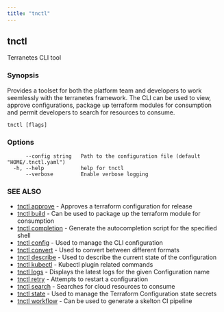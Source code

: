 ```yaml
---
title: "tnctl"
---
```

## tnctl

Terranetes CLI tool

### Synopsis

Provides a toolset for both the platform team and developers to work
seemlessly with the terranetes framework. The CLI can be used to view,
approve configurations, package up terraform modules for consumption and
permit developers to search for resources to consume.


```
tnctl [flags]
```

### Options

```
      --config string   Path to the configuration file (default "HOME/.tnctl.yaml")
  -h, --help            help for tnctl
      --verbose         Enable verbose logging
```

### SEE ALSO

* [tnctl approve](../tnctl_approve)	 - Approves a terraform configuration for release
* [tnctl build](../tnctl_build)	 - Can be used to package up the terraform module for consumption
* [tnctl completion](../tnctl_completion)	 - Generate the autocompletion script for the specified shell
* [tnctl config](../tnctl_config)	 - Used to manage the CLI configuration
* [tnctl convert](../tnctl_convert)	 - Used to convert between different formats
* [tnctl describe](../tnctl_describe)	 - Used to describe the current state of the configuration
* [tnctl kubectl](../tnctl_kubectl)	 - Kubectl plugin related commands
* [tnctl logs](../tnctl_logs)	 - Displays the latest logs for the given Configuration name
* [tnctl retry](../tnctl_retry)	 - Attempts to restart a configuration
* [tnctl search](../tnctl_search)	 - Searches for cloud resources to consume
* [tnctl state](../tnctl_state)	 - Used to manage the Terraform Configuration state secrets
* [tnctl workflow](../tnctl_workflow)	 - Can be used to generate a skelton CI pipeline

